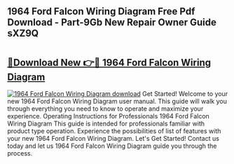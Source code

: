 ## 1964 Ford Falcon Wiring Diagram Free Pdf Download - Part-9Gb New Repair Owner Guide sXZ9Q

# <h2><a href="http://dfkr47q.blite.top/?on=1964+Ford+Falcon+Wiring+Diagram">🔗Download New 👉🔴 1964 Ford Falcon Wiring Diagram</a></h2>

[![1964 Ford Falcon Wiring Diagram download](https://i.imgur.com/lujVjoI.png)](http://dfkr47q.blite.top/?on=1964+Ford+Falcon+Wiring+Diagram)
Get Started! Welcome to your new 1964 Ford Falcon Wiring Diagram user manual. This guide will walk you through everything you need to know to operate and maximize your experience. Operating Instructions for Professionals 1964 Ford Falcon Wiring Diagram This guide is intended for professionals familiar with product type operation. Experience the possibilities of list of features with your new 1964 Ford Falcon Wiring Diagram. Let's Get Started! Contact us today and let us 1964 Ford Falcon Wiring Diagram guide you through the process.
